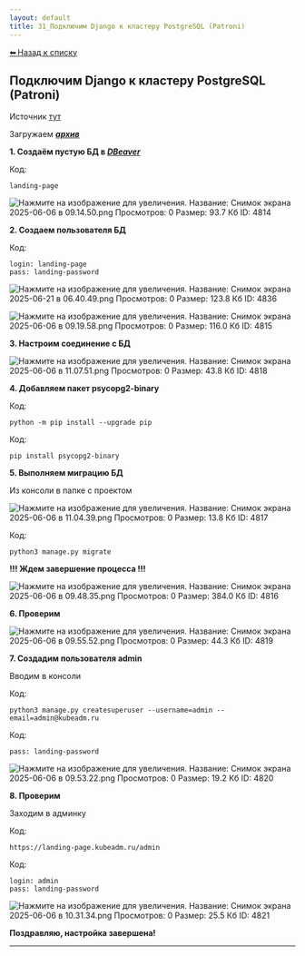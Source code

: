```yaml
---
layout: default
title: 31_Подключим Django к кластеру PostgreSQL (Patroni)
---
```

<a class="back-link" href="index.html">⬅ Назад к списку</a>


##  Подключим Django к кластеру PostgreSQL (Patroni) 


Источник [тут](https://www.youtube.com/watch?v=tLGDDPrElWU)  
  
Загружаем _[**архив**](https://galkin-vladimir.ru:5446/d/s/13eo0SRxBXSq9dpNlIaaWIlGCoPMBLd3/ECu2ovfh4uMSAcqJNx3YGONCZVin4JJc-sb9gfWi5VQw)_  
  
**1\. Создаём пустую БД в _[DBeaver](https://dbeaver.io)_**  
  


Код:
    
    
    landing-page

![Нажмите на изображение для увеличения.  Название:	Снимок экрана 2025-06-06 в 09.14.50.png Просмотров:	0 Размер:	93.7 Кб ID:	4814](..\images\\img_4814_1749196562.png)  
  
**2\. Создаем пользователя БД**  
  


Код:
    
    
    login: landing-page
    pass: landing-password

![Нажмите на изображение для увеличения.  Название:	Снимок экрана 2025-06-21 в 06.40.49.png Просмотров:	0 Размер:	123.8 Кб ID:	4836](..\images\\img_4836_1750477317.png)  
  
![Нажмите на изображение для увеличения.  Название:	Снимок экрана 2025-06-06 в 09.19.58.png Просмотров:	0 Размер:	116.0 Кб ID:	4815](..\images\\img_4815_1749196741.png)  
  
**3\. Настроим соединение с БД**  
  
![Нажмите на изображение для увеличения.  Название:	Снимок экрана 2025-06-06 в 11.07.51.png Просмотров:	0 Размер:	43.8 Кб ID:	4818](..\images\\img_4818_1749197363.png)  
  
**4\. Добавляем пакет psycopg2-binary**  
  


Код:
    
    
    python -m pip install --upgrade pip

Код:
    
    
    pip install psycopg2-binary

  
**5\. Выполняем миграцию БД**  
  
Из консоли в папке с проектом  
  
![Нажмите на изображение для увеличения.  Название:	Снимок экрана 2025-06-06 в 11.04.39.png Просмотров:	0 Размер:	13.8 Кб ID:	4817](..\images\\img_4817_1749197179.png)  
  


Код:
    
    
    python3 manage.py migrate

**!!! Ждем завершение процесса !!!**  
  
![Нажмите на изображение для увеличения.  Название:	Снимок экрана 2025-06-06 в 09.48.35.png Просмотров:	0 Размер:	384.0 Кб ID:	4816](..\images\\img_4816_1749197062.png)  
  
**6\. Проверим**  
  
![Нажмите на изображение для увеличения.  Название:	Снимок экрана 2025-06-06 в 09.55.52.png Просмотров:	0 Размер:	44.3 Кб ID:	4819](..\images\\img_4819_1749197653.png)  
  
**7\. Создадим пользователя admin**  
  
Вводим в консоли  
  


Код:
    
    
    python3 manage.py createsuperuser --username=admin --email=admin@kubeadm.ru

Код:
    
    
    pass: landing-password

![Нажмите на изображение для увеличения.  Название:	Снимок экрана 2025-06-06 в 09.53.22.png Просмотров:	0 Размер:	19.2 Кб ID:	4820](..\images\\img_4820_1749197868.png)  
  
**8\. Проверим**  
  
Заходим в админку  
  


Код:
    
    
    https://landing-page.kubeadm.ru/admin

Код:
    
    
    login: admin
    pass: landing-password

![Нажмите на изображение для увеличения.  Название:	Снимок экрана 2025-06-06 в 10.31.34.png Просмотров:	0 Размер:	25.5 Кб ID:	4821](..\images\\img_4821_1749198061.png)  
  
  
**Поздравляю, настройка завершена!**


---

